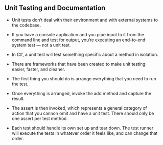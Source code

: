 ## Unit Testing and Documentation

* Unit tests don’t deal with their environment and with external systems to the codebase.

* If you have a console application and you pipe input to it from the command line and test for output, you’re executing an end-to-end system test — not a unit test.

* In C#, a  unit test will test something specific about a method in isolation.

* There are frameworks that have been created to make unit testing easier, faster, and cleaner.

* The first thing you should do is arrange everything that you need to run the test.
* Once everything is arranged, invoke the add method and capture the result.
* The assert is then invoked, which represents a general category of action that you cannon omit and have a unit test. There should only be one assert per test method.

* Each test should handle its own set up and tear down. The test runner will execute the tests in whatever order it feels like, and can change that order.
